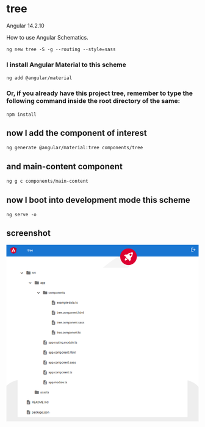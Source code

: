 # tree

Angular 14.2.10

How to use Angular Schematics.

```shell
ng new tree -S -g --routing --style=sass
```

### I install Angular Material to this scheme

```shell
ng add @angular/material
```

### Or, if you already have this project tree, remember to type the following command inside the root directory of the same:

```shell
npm install
```

## now I add the component of interest

```shell
ng generate @angular/material:tree components/tree
```

## and main-content component

```
ng g c components/main-content
```

## now I boot into development mode this scheme

```shell
ng serve -o
```

## screenshot

![tree screenshot](https://github.com/paolomococci/angular-exercises-workshop/blob/main/screenshots/tree_2022-06-21.png)
